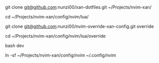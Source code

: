 git clone git@github.com:nunzi00/xan-dotfiles.git ~/Projects/nvim-xan/

cd ~/Projects/nvim-xan/config/nvim/lua/

git clone git@github.com:nunzi00/nvim-override-xan-config.git override

cd  ~/Projects/nvim-xan/config/nvim/lua/override

bash dev

ln -sf ~/Projects/nvim-xan/config/nvim ~/.config/nvim

